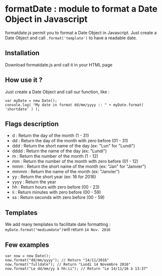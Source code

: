 # formatDate : module to format a Date Object in Javascript
formatdate.js permit you to format a Date Object in Javascript.
Just create a Date Object and call `.format('template')` to have a readable date.

## Installation
Download formatdate.js and call it in your HTML page

## How use it ?
Just create a Date Object and call our function, like :
```
var myDate = new Date();
console.log( "My date in format dd/mm/yyyy :: " + myDate.format( 'shortdate' ) );
```

## Flags description
- d : Return the day of the month (1 - 31)
- dd : Return the day of the month with zero before (01 - 31)
- ddd : Return the short name of the day (ex: "Lun" for "Lundi")
- dddd : Return the name of the day (ex: "Lundi")
- m : Return the number of the month (1 - 12)
- mm : Return the number of the month with zero before (01 - 12)
- mmm : Return the short name of the month (ex: "Jan" for "Janvier")
- mmmm : Return the name of the month (ex: "Janvier")
- yy : Return the short year (ex: 16 for 2016)
- yyyy : Return the year
- hh : Return hours with zero before (00 - 23)
- ii : Return minutes with zero before (00 - 59)
- ss : Return seconds with zero before (00 - 59)

## Templates
We add many templates to facilitate date formatting : `myDate.format("mediumdate")`will return `14 Nov. 2016`

## Few examples
```
var now = new Date();
now.format("dd/mm/yyyy"); // Return "14/11/2016"
now.format("fulldate"); // Return "Lundi 14 Novembre 2016"
now.format("Le dd/mm/yy à hh:ii"); // Return "Le 14/11/16 à 13:37"
```
